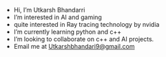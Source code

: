 * Hi, I’m Utkarsh Bhandarri
* I’m interested in AI and gaming
* quite interested in Ray tracing technology by nvidia
* I’m currently learning python and c++
* I’m looking to collaborate on c++ and AI projects.
* Email me at Utkarshbhandari9@gmail.com
